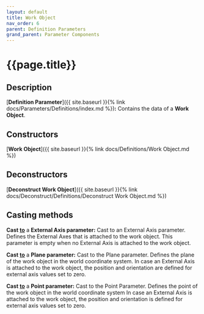 ```yaml
---
layout: default
title: Work Object
nav_order: 6
parent: Definition Parameters
grand_parent: Parameter Components
---
```



# **{{page.title}}**

## **Description**

[**Definition Parameter**]({{ site.baseurl }}{% link docs/Parameters/Definitions/index.md %})**:** 
Contains the data of a **Work Object**.

## **Constructors**

[**Work Object**]({{ site.baseurl }}{% link docs/Definitions/Work Object.md %})

## **Deconstructors**

[**Deconstruct Work Object**]({{ site.baseurl }}{% link docs/Deconstruct/Definitions/Deconstruct Work Object.md %})

## **Casting methods**

**Cast <u>to</u>** a **External Axis parameter:** Cast to an External Axis parameter. Defines the External Axes that is attached to the work object. This parameter is empty when no External Axis is attached to the work object. 

**Cast <u>to</u>** a **Plane parameter:** Cast to the Plane parameter. Defines the plane of the work object in the world coordinate system. In case an External Axis is attached to the work object, the position and orientation are defined for external axis values set to zero. 

**Cast <u>to</u>** a **Point parameter:** Cast to the Point Parameter. Defines the point of the work object in the world coordinate system In case an External Axis is attached to the work object, the position and orientation is defined for external axis values set to zero. 
